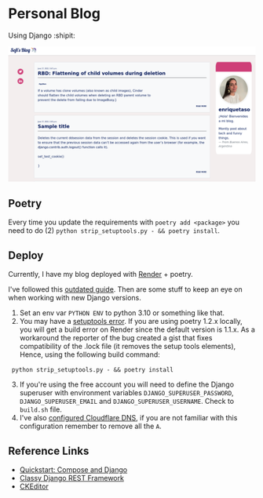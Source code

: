 # Personal Blog
Using Django :shipit:

![Sample of the app](sample.png)

## Poetry
Every time you update the requirements with `poetry add <package>` you need to do (2) `python strip_setuptools.py - && poetry install`.

## Deploy
Currently, I have my blog deployed with [Render](https://render.com/) + poetry.

I've followed this [outdated guide](https://render.com/docs/deploy-django#update-your-app-for-render). Then are some stuff to keep an eye on when working with new Django versions.

1. Set an env var `PYTHON ENV` to python 3.10 or something like that.
2. You may have a [setuptools error](https://community.render.com/t/build-can-not-execute-setup-py-since-setuptools-is-not-available/5004). If you are using poetry 1.2.x locally, you will get a build error on Render since the default version is 1.1.x. As a workaround the reporter of the bug created a gist that fixes compatibility of the .lock file (it removes the setup tools elements), Hence, using the following build command:
```
 python strip_setuptools.py - && poetry install
```
3. If you're using the free account you will need to define the Django superuser with environment variables `DJANGO_SUPERUSER_PASSWORD`, `DJANGO_SUPERUSER_EMAIL` and `DJANGO_SUPERUSER_USERNAME`. Check to `build.sh` file.
4. I've also [configured Cloudflare DNS](https://render.com/docs/configure-cloudflare-dns), if you are not familiar with this configuration remember to remove all the `A`.


## Reference Links
- [Quickstart: Compose and Django](https://docs.docker.com/samples/django/)
- [Classy Django REST Framework](https://www.cdrf.co/)
- [CKEditor](https://www.codesnail.com/integrating-ckeditor-in-django-admin-and-rendering-html-in-a-template-django-blog-4/)

